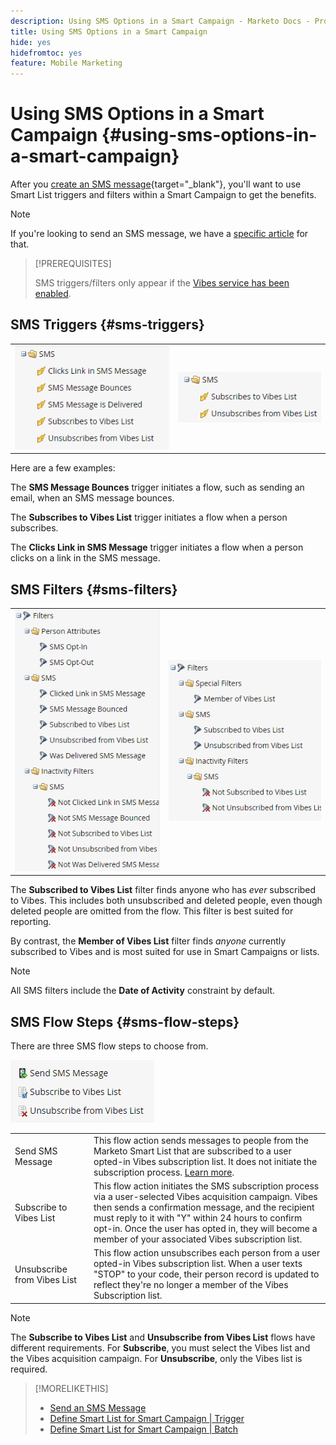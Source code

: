 ```yaml
---
description: Using SMS Options in a Smart Campaign - Marketo Docs - Product Documentation
title: Using SMS Options in a Smart Campaign
hide: yes
hidefromtoc: yes
feature: Mobile Marketing
---
```

# Using SMS Options in a Smart Campaign {#using-sms-options-in-a-smart-campaign}

After you [create an SMS message](/help/marketo/product-docs/mobile-marketing/vibes-sms-messages/create-an-sms-message-2.md){target="_blank"}, you'll want to use Smart List triggers and filters within a Smart Campaign to get the benefits.

>[!NOTE]
>
>If you're looking to send an SMS message, we have a [specific article](/help/marketo/product-docs/mobile-marketing/vibes-sms-messages/send-an-sms-message.md) for that.

>[!PREREQUISITES]
>
>SMS triggers/filters only appear if the [Vibes service has been enabled](/help/marketo/product-docs/mobile-marketing/admin/add-vibes-as-a-launchpoint-service.md).

## SMS Triggers {#sms-triggers}

<table>
  <tr>
    <td><img src="assets/using-sms-options-in-a-smart-campaign-1.png"></td>
    <td><img src="assets/using-sms-options-in-a-smart-campaign-2.png"></td>
  </tr>
</table>

Here are a few examples:

The **SMS Message Bounces** trigger initiates a flow, such as sending an email, when an SMS message bounces.

The **Subscribes to Vibes List** trigger initiates a flow when a person subscribes.

The **Clicks Link in SMS Message** trigger initiates a flow when a person clicks on a link in the SMS message.

## SMS Filters {#sms-filters}

<table>
  <tr>
    <td><img src="assets/using-sms-options-in-a-smart-campaign-3.png"></td>
    <td><img src="assets/using-sms-options-in-a-smart-campaign-4.png"></td>
  </tr>
</table>

The **Subscribed to Vibes List** filter finds anyone who has *ever* subscribed to Vibes. This includes both unsubscribed and deleted people, even though deleted people are omitted from the flow. This filter is best suited for reporting.

By contrast, the **Member of Vibes List** filter finds _anyone_ currently subscribed to Vibes and is most suited for use in Smart Campaigns or lists.

>[!NOTE]
>
>All SMS filters include the **Date of Activity** constraint by default.

## SMS Flow Steps {#sms-flow-steps}

There are three SMS flow steps to choose from.

![](assets/using-sms-options-in-a-smart-campaign-5.png)

<table>
<tbody>
  <tr>
    <td style="width:25%">Send SMS Message</td>
    <td>This flow action sends messages to people from the Marketo Smart List that are subscribed to a user opted-in Vibes subscription list. It does not initiate the subscription process. <a href="/help/marketo/product-docs/mobile-marketing/vibes-sms-messages/send-an-sms-message.md">Learn more</a>.</td>
  </tr>

  <tr>
    <td style="width:25%">Subscribe to Vibes List</td>
    <td>This flow action initiates the SMS subscription process via a user-selected Vibes acquisition campaign. Vibes then sends a confirmation message, and the recipient must reply to it with "Y" within 24 hours to confirm opt-in. Once the user has opted in, they will become a member of your associated Vibes subscription list.</td>
  </tr>
  <tr>
    <td style="width:25%">Unsubscribe from Vibes List</td>
    <td>This flow action unsubscribes each person from a user opted-in Vibes subscription list. When a user texts "STOP" to your code, their person record is updated to reflect they're no longer a member of the Vibes Subscription list.</td>
  </tr>
  </tbody>
</table>

   >[!NOTE]
   >
   >The **Subscribe to Vibes List** and **Unsubscribe from Vibes List** flows have different requirements. For **Subscribe**, you must select the Vibes list and the Vibes acquisition campaign. For **Unsubscribe**, only the Vibes list is required.

>[!MORELIKETHIS]
>
>* [Send an SMS Message](/help/marketo/product-docs/mobile-marketing/vibes-sms-messages/send-an-sms-message.md)
>* [Define Smart List for Smart Campaign | Trigger](/help/marketo/product-docs/core-marketo-concepts/smart-campaigns/creating-a-smart-campaign/define-smart-list-for-smart-campaign-trigger.md)
>* [Define Smart List for Smart Campaign | Batch](/help/marketo/product-docs/core-marketo-concepts/smart-campaigns/creating-a-smart-campaign/define-smart-list-for-smart-campaign-batch.md)
